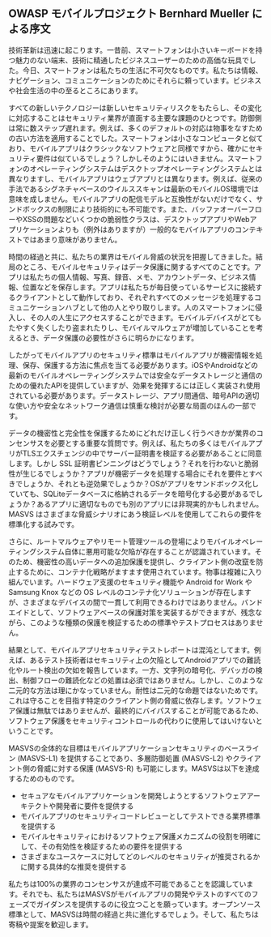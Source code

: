 ## OWASP モバイルプロジェクト Bernhard Mueller による序文

技術革新は迅速に起こります。一昔前、スマートフォンは小さいキーボードを持つ魅力のない端末、技術に精通したビジネスユーザーのための高価な玩具でした。今日、スマートフォンは私たちの生活に不可欠なものです。私たちは情報、ナビゲーション、コミュニケーションのためにそれらに頼っています。ビジネスや社会生活の中の至るところにあります。

すべての新しいテクノロジーは新しいセキュリティリスクをもたらし、その変化に対応することはセキュリティ業界が直面する主要な課題のひとつです。防御側は常に数ステップ遅れます。例えば、多くのデフォルトの対応は物事をなすための古い方法を適用することでした。スマートフォンは小さなコンピュータと似ており、モバイルアプリはクラシックなソフトウェアと同様ですから、確かにセキュリティ要件は似ているでしょう？しかしそのようにはいきません。スマートフォンのオペレーティングシステムはデスクトップオペレーティングシステムとは異なりますし、モバイルアプリはウェブアプリとは異なります。例えば、従来の手法であるシグネチャベースのウイルススキャンは最新のモバイルOS環境では意味を成しません。モバイルアプリの配信モデルと互換性がないだけでなく、サンドボックスの制限により技術的にも不可能です。また、バッファオーバーフローやXSSの問題などいくつかの脆弱性クラスは、デスクトップアプリやWebアプリケーションよりも（例外はありますが）一般的なモバイルアプリのコンテキストではあまり意味がありません。

時間の経過と共に、私たちの業界はモバイル脅威の状況を把握してきました。結局のところ、モバイルセキュリティはデータ保護に関するすべてのことです。アプリは私たちの個人情報、写真、録音、メモ、アカウントデータ、ビジネス情報、位置などを保存します。アプリは私たちが毎日使っているサービスに接続するクライアントとして動作しており、それぞれすべてのメッセージを処理するコミュニケーションハブとして他の人とやり取りします。人のスマートフォンに侵入し、その人の人生にアクセスすることができます。モバイルデバイスがとてもたやすく失くしたり盗まれたりし、モバイルマルウェアが増加していることを考えるとき、データ保護の必要性がさらに明らかになります。

したがってモバイルアプリのセキュリティ標準はモバイルアプリが機密情報を処理、保存、保護する方法に焦点を当てる必要があります。iOSやAndroidなどの最新のモバイルオペレーティングシステムでは安全なデータストレージと通信のための優れたAPIを提供していますが、効果を発揮するには正しく実装され使用されている必要があります。データストレージ、アプリ間通信、暗号APIの適切な使い方や安全なネットワーク通信は慎重な検討が必要な局面のほんの一部です。

データの機密性と完全性を保護するためにどれだけ正しく行うべきかが業界のコンセンサスを必要とする重要な質問です。例えば、私たちの多くはモバイルアプリがTLSエクスチェンジの中でサーバー証明書を検証する必要があることに同意します。しかし SSL 証明書ピンニングはどうでしょう？それを行わないと脆弱性が生じるでしょうか？アプリが機密データを処理する場合にそれを要件とすべきでしょうか、それとも逆効果でしょうか？OSがアプリをサンドボックス化していても、SQLiteデータベースに格納されるデータを暗号化する必要があるでしょうか？あるアプリに適切なものでも別のアプリには非現実的かもしれません。MASVS はさまざまな脅威シナリオにあう検証レベルを使用してこれらの要件を標準化する試みです。

さらに、ルートマルウェアやリモート管理ツールの登場によりモバイルオペレーティングシステム自体に悪用可能な欠陥が存在することが認識されています。そのため、機密性の高いデータへの追加保護を提供し、クライアント側の改竄を防止するために、コンテナ化戦略がますます使用されています。物事は複雑に入り組んでいます。ハードウェア支援のセキュリティ機能や Android for Work や Samsung Knox などの OS レベルのコンテナ化ソリューションが存在しますが、さまざまなデバイスの間で一貫して利用できるわけではありません。バンドエイドとして、ソフトウェアベースの保護対策を実装するができますが、残念ながら、このような種類の保護を検証するための標準やテストプロセスはありません。

結果として、モバイルアプリセキュリティテストレポートは混沌としてます。例えば、あるテスト技術者はセキュリティ上の欠陥としてAndroidアプリでの難読化やルート検出の欠如を報告しています。一方、文字列の暗号化、デバッガの検出、制御フローの難読化などの処置は必須ではありません。しかし、このような二元的な方法は理にかなっていません。耐性は二元的な命題ではないためです。これは守ることを目指す特定のクライアント側の脅威に依存します。ソフトウェア保護は無駄ではありませんが、最終的にバイパスすることが可能であるため、ソフトウェア保護をセキュリティコントロールの代わりに使用してはいけないということです。

MASVSの全体的な目標はモバイルアプリケーションセキュリティのベースライン (MASVS-L1) を提供することであり、多層防御処置 (MASVS-L2) やクライアント側の脅威に対する保護 (MASVS-R) も可能にします。MASVSは以下を達成するためのものです。

- セキュアなモバイルアプリケーションを開発しようとするソフトウェアアーキテクトや開発者に要件を提供する
- モバイルアプリのセキュリティコードレビューとしてテストできる業界標準を提供する
- モバイルセキュリティにおけるソフトウェア保護メカニズムの役割を明確にして、その有効性を検証するための要件を提供する
- さまざまなユースケースに対してどのレベルのセキュリティが推奨されるかに関する具体的な推奨を提供する

私たちは100%の業界のコンセンサスが達成不可能であることを認識しています。それでも、私たちはMASVSがモバイルアプリの開発やテストのすべてのフェーズでガイダンスを提供するのに役立つことを願っています。オープンソース標準として、MASVSは時間の経過と共に進化するでしょう。そして、私たちは寄稿や提案を歓迎します。
